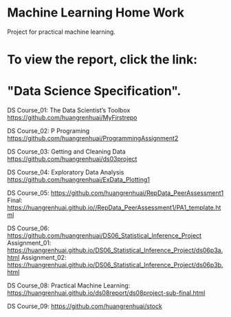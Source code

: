 # Machine Learning Home Work
Project for practical machine learning. 

# To view the report, click the link:


# "Data Science Specification". 

DS Course_01: The Data Scientist’s Toolbox <https://github.com/huangrenhuai/MyFirstrepo>

DS Course_02: P Programing <https://github.com/huangrenhuai/ProgrammingAssignment2>

DS Course_03: Getting and Cleaning Data <https://github.com/huangrenhuai/ds03project>    

DS Course_04: Exploratory Data Analysis <https://github.com/huangrenhuai/ExData_Plotting1> 

DS Course_05: <https://github.com/huangrenhuai/RepData_PeerAssessment1>
Final: <https://huangrenhuai.github.io//RepData_PeerAssessment1/PA1_template.html>

DS Course_06: <https://github.com/huangrenhuai/DS06_Statistical_Inference_Project>
Assignment_01: https://huangrenhuai.github.io/DS06_Statistical_Inference_Project/ds06p3a.html
Assignment_02: https://huangrenhuai.github.io/DS06_Statistical_Inference_Project/ds06p3b.html

DS Course_08: Practical Machine Learning: <https://huangrenhuai.github.io/ds08report/ds08project-sub-final.html>

DS Course_09: <https://github.com/huangrenhuai/stock>

